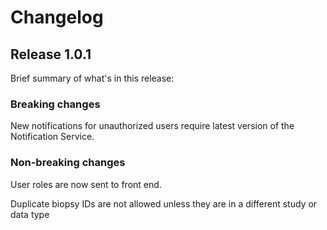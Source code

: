 
# Changelog

## Release 1.0.1
Brief summary of what's in this release:

### Breaking changes

New notifications for unauthorized users require latest version of the Notification Service. 

### Non-breaking changes

User roles are now sent to front end. 

Duplicate biopsy IDs are not allowed unless they are in a different study or data type